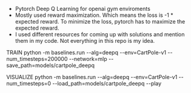 - Pytorch Deep Q Learning for openai gym enviroments
- Mostly used reward maximization. Which means the loss is -1 * expected reward. To minimize the loss, pytorch has to maximize the expected reward.
- I used different resources for coming up with solutions and mention them in my code. Not everything in this repo is my idea.



TRAIN
 python -m baselines.run --alg=deepq --env=CartPole-v1 --num_timesteps=200000 --network=mlp --save_path=models/cartpole_deepq
 
VISUALIZE
python -m baselines.run --alg=deepq --env=CartPole-v1 --num_timesteps=0 --load_path=models/cartpole_deepq --play

